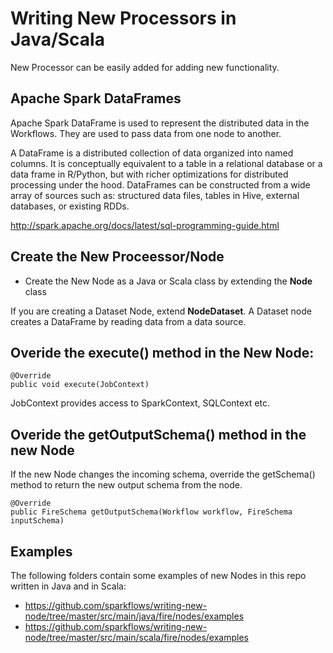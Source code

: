 # Writing New Processors in Java/Scala

New Processor can be easily added for adding new functionality.

## Apache Spark DataFrames

Apache Spark DataFrame is used to represent the distributed data in the Workflows. They are used to pass data from one node
to another.

A DataFrame is a distributed collection of data organized into named columns. It is conceptually equivalent to a table
in a relational database or a data frame in R/Python, but with richer optimizations for distributed processing under the hood. DataFrames can be
constructed from a wide array of sources such as: structured data files, tables in Hive, external databases,
or existing RDDs.

http://spark.apache.org/docs/latest/sql-programming-guide.html


## Create the New Proceessor/Node

* Create the New Node as a Java or Scala class by extending the **Node** class

If you are creating a Dataset Node, extend **NodeDataset**. A Dataset node creates a DataFrame by reading data from a data source.

## Overide the execute() method in the New Node:

    @Override
    public void execute(JobContext)

JobContext provides access to SparkContext, SQLContext etc.

## Overide the getOutputSchema() method in the new Node

If the new Node changes the incoming schema, override the getSchema() method to return the new output schema from the node.

    @Override
    public FireSchema getOutputSchema(Workflow workflow, FireSchema inputSchema) 

## Examples

The following folders contain some examples of new Nodes in this repo written in Java and in Scala:

* https://github.com/sparkflows/writing-new-node/tree/master/src/main/java/fire/nodes/examples
* https://github.com/sparkflows/writing-new-node/tree/master/src/main/scala/fire/nodes/examples

